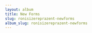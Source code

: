 ```yaml
---
layout: album
title: New Forms
slug: ronisizereprazent-newforms
album_slug: ronisizereprazent-newforms
---
```

